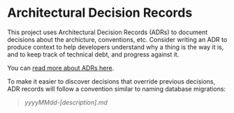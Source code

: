 # Architectural Decision Records

This project uses Architectural Decision Records (ADRs) to document decisions about the archicture, conventions, etc. Consider writing an ADR to produce context to help developers understand why a thing is the way it is, and to keep track of technical debt, and progress against it.

You can [read more about ADRs here](https://github.com/joelparkerhenderson/architecture_decision_record).

To make it easier to discover decisions that override previous decisions, ADR records will follow a convention similar to naming database migrations:

> _yyyyMMdd-[description].md_
